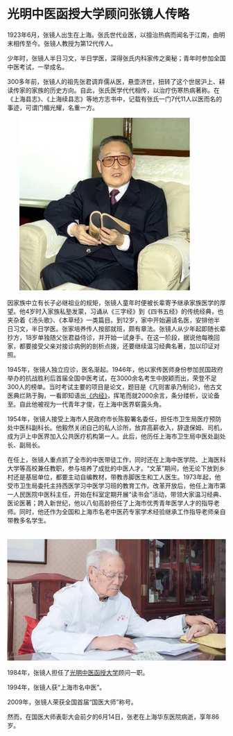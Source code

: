 # 光明中医函授大学顾问张镜人传略

1923年6月，张镜人出生在上海。张氏世代业医，以擅治热病而闻名于江南，由明末相传至今。张镜人教授为第12代传人。

少年时，张镜人半日习文，半日学医，深得张氏内科家传之奥秘；青年时参加全国中医考试，一举成名。

300多年前，张镜人的祖先张君调弃儒从医，悬壶济世，扭转了这个世居沪上、耕读传家的家族的历史方向。自此，张氏医学代代相传，以治疗伤寒热病著称。在《上海县志》、《上海续县志》等地方志书中，记载有张氏一门7代11人以医而名的事迹，可谓门楣光耀，名重一方。

　　![img](img/201906291659189e1bd6.jpg)

因家族中立有长子必继祖业的规矩，张镜人童年时便被长辈寄予继承家族医学的厚望。他4岁时入家族私塾发蒙，习诵从《三字经》到《四书五经》的传统经典，也夹杂着《汤头歌》、《本草经》一类篇目。到12岁，家中开始遍请名医，安排他半日习文，半日学医。张家培养传人按部就班，颇有章法。张镜人从少年起即随长辈抄方，18岁单独随父张君益侍诊，并开始一试身手。在这一阶段，据说他每晚回家，都要接受父亲对接诊病例的剖析点拨，还要继续温习经典名著，加以印证对照。

1945年，张镜人独立应诊，医名渐起。1946年，他以家传医师身份参加民国政府举办的抗战胜利后首届全国中医考试，在3000余名考生中脱颖而出，荣登不足300人的榜单。当时考试主要的项目是论文，题目是《亢则害承乃制论》，他古文医典烂熟于胸，一看即知语出[《内经》](http://www.gmzywx.com/NewsDetail/1123200.html)，挥笔而就2000余言，条分缕析，议论备至。自此他被视为一代青年才俊，在上海中医界崭露头角。

1954年，张镜人接受上海市人民政府市长陈毅署名委任，担任市卫生局医疗预防处中医科副科长。他毅然关闭自己的私人诊所，放弃高薪收入，辞退保姆、司机，成为沪上中医界加入公共医疗机构第一人。此后，他历任上海市卫生局中医处副处长、副局长。

在任上，张镜人重点抓了全市的中医带徒工作，同时还在上海中医学院、上海医科大学等高校兼任教职，参与培养了成批的中医人才。“文革”期间，他无论下放到乡村还是基层单位，都要主动自编教材，带教赤脚医生和工人医生。1973年起，他受市卫生局委托主持西医学习中医学习班的教育工作。改革开放后，他任上海市第一人民医院中医科主任，开始在科室定期开展“读书会”活动，带领大家温习经典、医论医著；跨入新世纪，他以八旬高龄担任了上海市优秀青年医学人才的指导老师。同时，他还作为全国和上海市名老中医药专家学术经验继承工作指导老师亲自带教多名学生。

　　![img](img/20190629165918e0f2f0.jpg)

1984年，张镜人担任了[光明中医函授大学](http://www.gmzywx.com/)顾问一职。

1994年，张镜人获“上海市名中医”。

2009年，张镜人荣获全国首届“国医大师”称号。

然而，在国医大师表彰大会前夕的6月14日，张老在上海华东医院病逝，享年86岁。